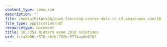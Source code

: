 ```yaml
---
content_type: resource
description: ''
file: /media/https%3A/open-learning-course-data-rc.s3.amazonaws.com/18-335j-introduction-to-numerical-methods-spring-2019/fcfa3b06e876cbfb798b5774aa6e870f_MIT18_335JS19_exam10sol.pdf
file_type: application/pdf
resourcetype: Document
title: 18.335J midterm exam 2010 solutions
uid: fcfa3b06-e876-cbfb-798b-5774aa6e870f
---
```

